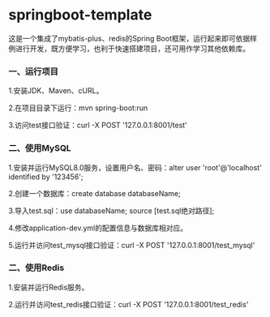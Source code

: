 # springboot-template

这是一个集成了mybatis-plus、redis的Spring Boot框架，运行起来即可依据样例进行开发，既方便学习，也利于快速搭建项目，还可用作学习其他依赖库。

###  一、运行项目

1.安装JDK、Maven、cURL。

2.在项目目录下运行：mvn spring-boot:run

3.访问test接口验证：curl -X POST '127.0.0.1:8001/test'

###  二、使用MySQL

1.安装并运行MySQL8.0服务，设置用户名、密码：alter user 'root'@'localhost' identified by '123456';

2.创建一个数据库：create database databaseName;

3.导入test.sql：use databaseName; source [test.sql绝对路径];

4.修改application-dev.yml的配置信息与数据库相对应。

5.运行并访问test_mysql接口验证：curl -X POST '127.0.0.1:8001/test_mysql'

###  二、使用Redis

1.安装并运行Redis服务。

2.运行并访问test_redis接口验证：curl -X POST '127.0.0.1:8001/test_redis'
